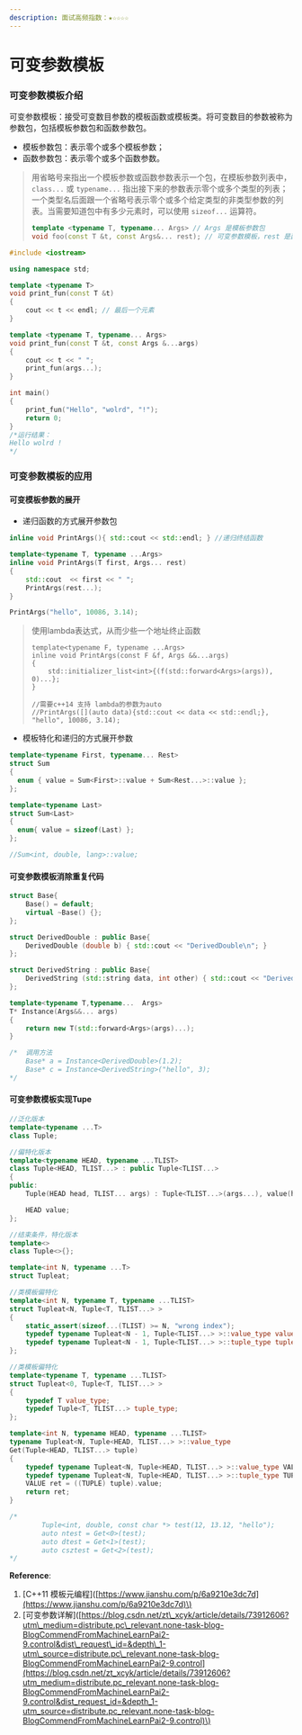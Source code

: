 ```yaml
---
description: 面试高频指数：★☆☆☆☆
---
```


# 可变参数模板

### 可变参数模板介绍

可变参数模板：接受可变数目参数的模板函数或模板类。将可变数目的参数被称为参数包，包括模板参数包和函数参数包。

* 模板参数包：表示零个或多个模板参数；
*  函数参数包：表示零个或多个函数参数。 

> 用省略号来指出一个模板参数或函数参数表示一个包，在模板参数列表中，`class...` 或 `typename...` 指出接下来的参数表示零个或多个类型的列表；一个类型名后面跟一个省略号表示零个或多个给定类型的非类型参数的列表。当需要知道包中有多少元素时，可以使用 `sizeof...` 运算符。
>
> ```cpp
> template <typename T, typename... Args> // Args 是模板参数包
> void foo(const T &t, const Args&... rest); // 可变参数模板，rest 是函数参数包
> ```

```cpp
#include <iostream>

using namespace std;

template <typename T>
void print_fun(const T &t)
{
    cout << t << endl; // 最后一个元素
}

template <typename T, typename... Args>
void print_fun(const T &t, const Args &...args)
{
    cout << t << " ";
    print_fun(args...);
}

int main()
{
    print_fun("Hello", "wolrd", "!");
    return 0;
}
/*运行结果：
Hello wolrd !
*/
```

### 可变参数模板的应用

#### 可变模板参数的展开 <a id="2-&#x53EF;&#x53D8;&#x6A21;&#x677F;&#x53C2;&#x6570;&#x7684;&#x5C55;&#x5F00;"></a>

* 递归函数的方式展开参数包

```cpp
inline void PrintArgs(){ std::cout << std::endl; } //递归终结函数

template<typename T, typename ...Args>
inline void PrintArgs(T first, Args... rest)
{
    std::cout  << first << " ";
    PrintArgs(rest...);
}

PrintArgs("hello", 10086, 3.14);
```

> 使用lambda表达式，从而少些一个地址终止函数
>
> ```text
> template<typename F, typename ...Args>
> inline void PrintArgs(const F &f, Args &&...args)
> {
>     std::initializer_list<int>{(f(std::forward<Args>(args)), 0)...};
> }
>
> //需要c++14 支持 lambda的参数为auto
> //PrintArgs([](auto data){std::cout << data << std::endl;}, "hello", 10086, 3.14);
> ```

* 模板特化和递归的方式展开参数

```cpp
template<typename First, typename... Rest>
struct Sum
{
  enum { value = Sum<First>::value + Sum<Rest...>::value };
};

template<typename Last>
struct Sum<Last>
{
  enum{ value = sizeof(Last) };
};

//Sum<int, double, lang>::value;
```

#### 可变参数模板消除重复代码 <a id="3-&#x53EF;&#x53D8;&#x53C2;&#x6570;&#x6A21;&#x677F;&#x6D88;&#x9664;&#x91CD;&#x590D;&#x4EE3;&#x7801;"></a>

```cpp
struct Base{
    Base() = default;
    virtual ~Base() {};
};

struct DerivedDouble : public Base{
    DerivedDouble (double b) { std::cout << "DerivedDouble\n"; }
};

struct DerivedString : public Base{
    DerivedString (std::string data, int other) { std::cout << "DerivedString\n";}
};

template<typename T,typename...  Args>
T* Instance(Args&&... args)
{
    return new T(std::forward<Args>(args)...);
}

/*  调用方法
    Base* a = Instance<DerivedDouble>(1.2);
    Base* c = Instance<DerivedString>("hello", 3);
*/
```

#### 可变参数模板实现Tupe

```cpp
//泛化版本
template<typename ...T>
class Tuple;

//偏特化版本
template<typename HEAD, typename ...TLIST>
class Tuple<HEAD, TLIST...> : public Tuple<TLIST...>
{
public:
    Tuple(HEAD head, TLIST... args) : Tuple<TLIST...>(args...), value(head){}

    HEAD value;
};

//结束条件，特化版本
template<>
class Tuple<>{};

template<int N, typename ...T>
struct Tupleat;

//类模板偏特化
template<int N, typename T, typename ...TLIST>
struct Tupleat<N, Tuple<T, TLIST...> >
{
    static_assert(sizeof...(TLIST) >= N, "wrong index");
    typedef typename Tupleat<N - 1, Tuple<TLIST...> >::value_type value_type;
    typedef typename Tupleat<N - 1, Tuple<TLIST...> >::tuple_type tuple_type;
};

//类模板偏特化
template<typename T, typename ...TLIST>
struct Tupleat<0, Tuple<T, TLIST...> >
{
    typedef T value_type;
    typedef Tuple<T, TLIST...> tuple_type;
};

template<int N, typename HEAD, typename ...TLIST>
typename Tupleat<N, Tuple<HEAD, TLIST...> >::value_type
Get(Tuple<HEAD, TLIST...> tuple)
{
    typedef typename Tupleat<N, Tuple<HEAD, TLIST...> >::value_type VALUE;
    typedef typename Tupleat<N, Tuple<HEAD, TLIST...> >::tuple_type TUPLE;
    VALUE ret = ((TUPLE) tuple).value;
    return ret;
}

/*
        Tuple<int, double, const char *> test(12, 13.12, "hello");
        auto ntest = Get<0>(test);
        auto dtest = Get<1>(test);
        auto csztest = Get<2>(test);
*/
```

**Reference**:

1. \[C++11 模板元编程\]\([https://www.jianshu.com/p/6a9210e3dc7d](https://www.jianshu.com/p/6a9210e3dc7d)\)
2. \[可变参数详解\]\([https://blog.csdn.net/zt\_xcyk/article/details/73912606?utm\_medium=distribute.pc\_relevant.none-task-blog-BlogCommendFromMachineLearnPai2-9.control&dist\_request\_id=&depth\_1-utm\_source=distribute.pc\_relevant.none-task-blog-BlogCommendFromMachineLearnPai2-9.control](https://blog.csdn.net/zt_xcyk/article/details/73912606?utm_medium=distribute.pc_relevant.none-task-blog-BlogCommendFromMachineLearnPai2-9.control&dist_request_id=&depth_1-utm_source=distribute.pc_relevant.none-task-blog-BlogCommendFromMachineLearnPai2-9.control)\)


